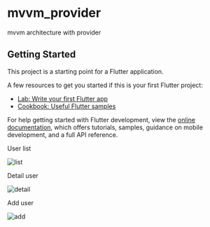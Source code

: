 # mvvm_provider

mvvm architecture with provider

## Getting Started

This project is a starting point for a Flutter application.

A few resources to get you started if this is your first Flutter project:

- [Lab: Write your first Flutter app](https://docs.flutter.dev/get-started/codelab)
- [Cookbook: Useful Flutter samples](https://docs.flutter.dev/cookbook)

For help getting started with Flutter development, view the
[online documentation](https://docs.flutter.dev/), which offers tutorials,
samples, guidance on mobile development, and a full API reference.

User list

![list](https://user-images.githubusercontent.com/100668420/179344980-0051be7c-bbf2-4583-a120-e5c6918b8934.PNG)

Detail user

![detail](https://user-images.githubusercontent.com/100668420/179344986-b7a6e1c2-bbe6-4ba2-bf6c-fcf5ff111bbc.PNG)

Add user

![add](https://user-images.githubusercontent.com/100668420/179345001-4ed26bc8-159a-419b-93a1-fc1c0df12c70.PNG)
